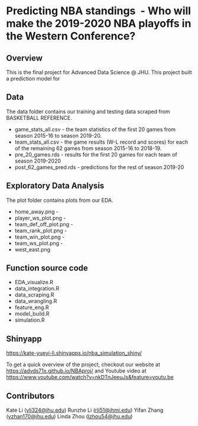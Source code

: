# Predicting NBA standings  - Who will make the 2019-2020 NBA playoffs in the Western Conference?


## Overview
This is the final project for Advanced Data Science @ JHU. This project built a prediction model for 

## Data
The data folder contains our training and testing data scraped from BASKETBALL REFERENCE. 
* game_stats_all.csv - the team statistics of the first 20 games from season 2015-16 to season 2019-20. 
* team_stats_all.csv - the game results (W-L record and scores) for each of the remaining 62 games from season 2015-16 to 2018-19. 
* pre_20_games.rds - results for the first 20 games for each team of season 2019-2020
* post_62_games_pred.rds - predictions for the rest of season 2019-20

## Exploratory Data Analysis
The plot folder contains plots from our EDA. 
* home_away.png - 
* player_ws_plot.png - 
* team_def_off_plot.png - 
* team_rank_plot.png - 
* team_win_plot.png - 
* team_ws_plot.png - 
* west_east.png

## Function source code
* EDA_visualize.R
* data_integration.R
* data_scraping.R
* data_wrangling.R
* feature_eng.R
* model_build.R
* simulation.R

## Shinyapp
https://kate-yueyi-li.shinyapps.io/nba_simulation_shiny/



To get a quick overview of the project, checkout our website at https://advds71x.github.io/NBAproj/ and Youtube video at https://www.youtube.com/watch?v=nkDTnJeeuJs&feature=youtu.be

## Contributors
Kate Li (yli324@jhu.edu)
Runzhe Li (rli51@jhmi.edu)
Yifan Zhang (yzhan170@jhu.edu)
Linda Zhou (lzhou54@jhu.edu)

